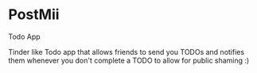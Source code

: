 # PostMii
Todo App

Tinder like Todo app that allows friends to send you TODOs and notifies them whenever you don't complete a TODO to allow for public shaming :) 
